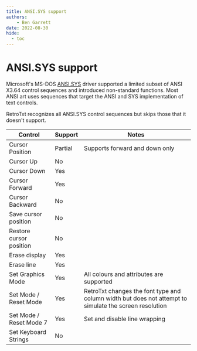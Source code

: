 ```yaml
---
title: ANSI.SYS support
authors:
    - Ben Garrett
date: 2022-08-30
hide:
  - toc
---
```

# ANSI.SYS support

Microsoft's MS-DOS [ANSI.SYS](https://msdn.microsoft.com/en-us/library/cc722862.aspx) driver supported a limited subset of ANSI X3.64 control sequences and introduced non-standard functions. Most ANSI art uses sequences that target the ANSI and SYS implementation of text controls.

RetroTxt recognizes all ANSI.SYS control sequences but skips those that it doesn't support.

| Control | Support | Notes |
| -- | -- | -- |
| Cursor Position | Partial | Supports forward and down only |
| Cursor Up | No | |
| Cursor Down | Yes | |
| Cursor Forward | Yes | |
| Cursor Backward | No | |
| Save cursor position | No | |
| Restore cursor position | No | |
| Erase display | Yes | |
| Erase line | Yes | |
| Set Graphics Mode | Yes | All colours and attributes are supported |
| Set Mode / Reset Mode | Yes | RetroTxt changes the font type and column width but does not attempt to simulate the screen resolution |
| Set Mode / Reset Mode 7 | Yes | Set and disable line wrapping |
| Set Keyboard Strings | No | |